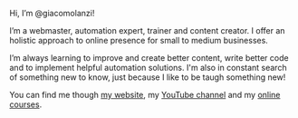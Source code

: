 Hi, I’m @giacomolanzi!

I’m a webmaster, automation expert, trainer and content creator. I offer an holistic approach to online presence for small to medium businesses.

I’m always learning to improve and create better content, write better code and to implement helpful automation solutions. I'm also in constant search of something new to know, just because I like to be taugh something new!

You can find me though [my website](https://planbproject.it/), my [YouTube channel](http://www.youtube.com/channel/UCcBWFqFHfA59uKPq9JgFF5A) and my [online courses](https://www.udemy.com/user/planbproject/).

<!---
giacomolanzi/giacomolanzi is a ✨ special ✨ repository because its `README.md` (this file) appears on your GitHub profile.
You can click the Preview link to take a look at your changes.
--->
